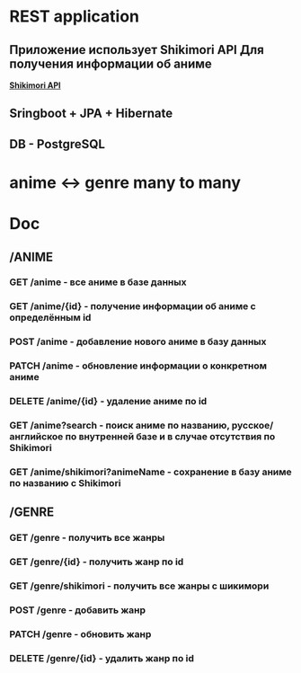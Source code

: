 # REST application
## Приложение использует Shikimori API Для получения информации об аниме
**[Shikimori API](https://shikimori.one/api/doc/1.0)**<br>
## Sringboot + JPA + Hibernate
## DB - PostgreSQL
# anime <-> genre many to many
# Doc
## /ANIME
### GET /anime - все аниме в базе данных
### GET /anime/{id} - получение информации об аниме с определённым id
### POST /anime - добавление нового аниме в базу данных
### PATCH /anime - обновление информации о конкретном аниме
### DELETE /anime/{id} - удаление аниме по id
### GET /anime?search - поиск аниме по названию, русское/английское по внутренней базе и в случае отсутствия по Shikimori
### GET /anime/shikimori?animeName - сохранение в базу аниме по названию с Shikimori

## /GENRE
### GET /genre - получить все жанры 
### GET /genre/{id} - получить жанр по id
### GET /genre/shikimori - получить все жанры с шикимори
### POST /genre - добавить жанр
### PATCH /genre - обновить жанр
### DELETE /genre/{id} - удалить жанр по id



    
